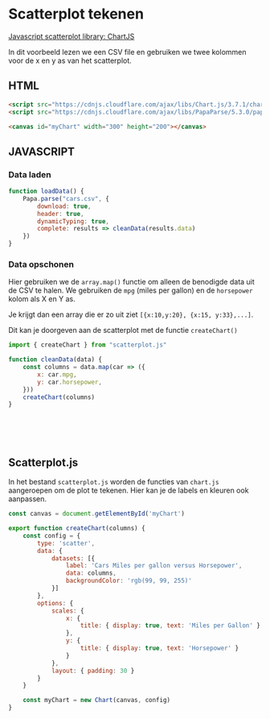# Scatterplot tekenen

[Javascript scatterplot library: ChartJS](https://www.chartjs.org/docs/latest/charts/scatter.html)

In dit voorbeeld lezen we een CSV file en gebruiken we twee kolommen voor de x en y as van het scatterplot.

## HTML

```html
<script src="https://cdnjs.cloudflare.com/ajax/libs/Chart.js/3.7.1/chart.min.js"></script>
<script src="https://cdnjs.cloudflare.com/ajax/libs/PapaParse/5.3.0/papaparse.min.js"></script>

<canvas id="myChart" width="300" height="200"></canvas>
```

## JAVASCRIPT

### Data laden
```javascript
function loadData() {
    Papa.parse("cars.csv", {
        download: true,
        header: true,
        dynamicTyping: true,
        complete: results => cleanData(results.data)
    })
}
```

### Data opschonen

Hier gebruiken we de `array.map()` functie om alleen de benodigde data uit de CSV te halen. We gebruiken de `mpg` (miles per gallon) en de `horsepower` kolom als X en Y as.

Je krijgt dan een array die er zo uit ziet `[{x:10,y:20}, {x:15, y:33},...]`. 

Dit kan je doorgeven aan de scatterplot met de functie `createChart()`

```javascript
import { createChart } from "scatterplot.js"

function cleanData(data) {
    const columns = data.map(car => ({
        x: car.mpg,
        y: car.horsepower,
    }))
    createChart(columns)
}
```
<br>
<br>
<br>

## Scatterplot.js

In het bestand `scatterplot.js` worden de functies van `chart.js` aangeroepen om de plot te tekenen. Hier kan je de labels en kleuren ook aanpassen.

```javascript
const canvas = document.getElementById('myChart')

export function createChart(columns) {
    const config = {
        type: 'scatter',
        data: {
            datasets: [{
                label: 'Cars Miles per gallon versus Horsepower',
                data: columns,
                backgroundColor: 'rgb(99, 99, 255)'
            }]
        },
        options: {
            scales: {
                x: {
                    title: { display: true, text: 'Miles per Gallon' }
                },
                y: {
                    title: { display: true, text: 'Horsepower' }
                }
            },
            layout: { padding: 30 }
        }
    }

    const myChart = new Chart(canvas, config)
}
```